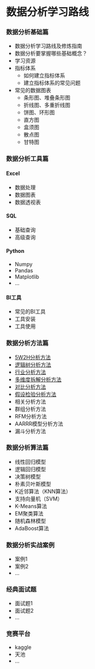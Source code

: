 # 数据分析学习路线

### 数据分析基础篇

- 数据分析学习路线及修炼指南
- 数据分析要掌握哪些基础概念？
- 学习资源
- 指标体系
  - 如何建立指标体系
  - 建立指标体系的常见问题
- 常见的数据图表
  - 条形图、堆叠条形图
  - 折线图、多重折线图
  - 饼图、环形图
  - 直方图
  - 盒须图
  - 散点图
  - 甘特图

### 数据分析工具篇

#### Excel

- 数据处理
- 数据图表
- 数据透视表

#### SQL

- 基础查询
- 高级查询

#### Python

- Numpy
- Pandas
- Matplotlib
- ...

#### BI工具

- 常见的BI工具
- 工具安装
- 工具使用

### 数据分析方法篇

- [5W2H分析方法](https://github.com/likuli/data-analysis-learning/blob/main/docs/analytical_method/1_5w2h_analysis.md)
- [逻辑树分析方法](https://github.com/likuli/data-analysis-learning/blob/main/docs/analytical_method/2_logical_tree_analysis.md)
- [行业分析方法](https://github.com/likuli/data-analysis-learning/blob/main/docs/analytical_method/3_pest_analysis.md)
- [多维度拆解分析方法](https://github.com/likuli/data-analysis-learning/blob/main/docs/analytical_method/4_multidimensional_analysis.md)
- [对比分析方法](https://github.com/likuli/data-analysis-learning/blob/main/docs/analytical_method/5_comparative_analysis.md)
- [假设检验分析方法](https://github.com/likuli/data-analysis-learning/blob/main/docs/analytical_method/6_hypothetical_test_analysis.md)
- 相关分析方法
- 群组分析方法
- RFM分析方法
- AARRR模型分析方法
- 漏斗分析方法

### 数据分析算法篇

- 线性回归模型
- 逻辑回归模型
- 决策树模型
- 朴素贝叶斯模型
- K近邻算法（KNN算法）
- 支持向量机（SVM）
- K-Means算法
- EM聚类算法
- 随机森林模型
- AdaBoost算法

### 数据分析实战案例

- 案例1
- 案例2
- ...

### 经典面试题

- 面试题1
- 面试题2
- ...

### 竞赛平台

- kaggle
- 天池
- ...